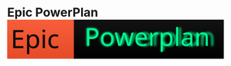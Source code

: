 # Epic PowerPlan [![Epic](https://raw.githubusercontent.com/WindowsTools2077/Epic-Powerplan/main/badge.svg)](https://awesome.re)
